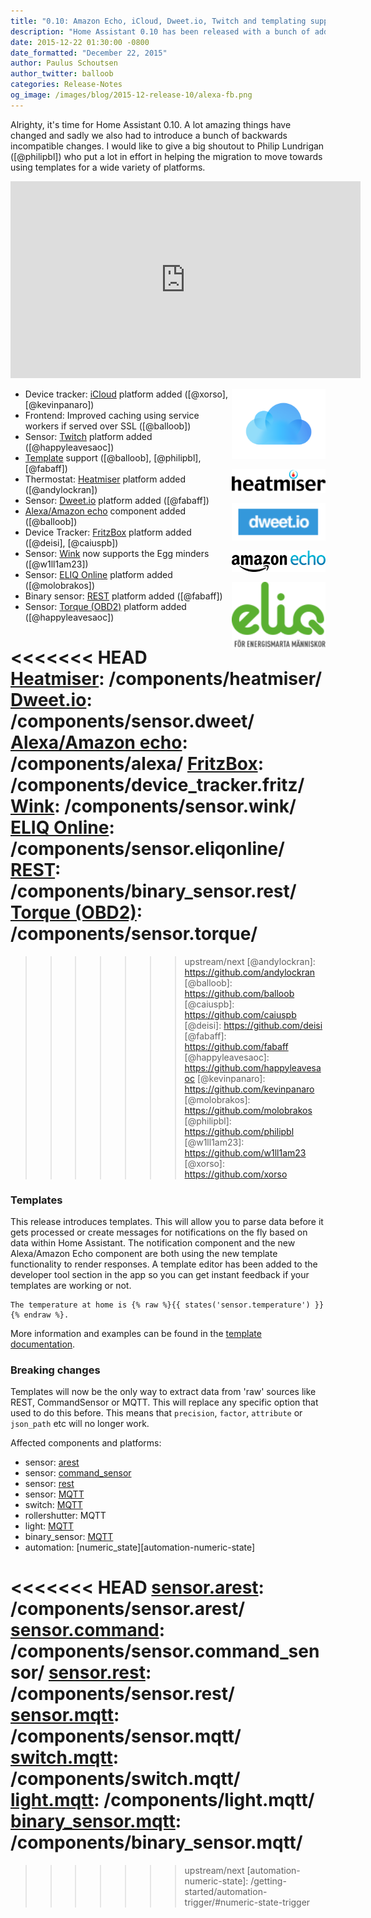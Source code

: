 ```yaml
---
title: "0.10: Amazon Echo, iCloud, Dweet.io, Twitch and templating support!"
description: "Home Assistant 0.10 has been released with a bunch of added components and brand new templating support."
date: 2015-12-22 01:30:00 -0800
date_formatted: "December 22, 2015"
author: Paulus Schoutsen
author_twitter: balloob
categories: Release-Notes
og_image: /images/blog/2015-12-release-10/alexa-fb.png
---
```


Alrighty, it's time for Home Assistant 0.10. A lot amazing things have changed and sadly we also had to introduce a bunch of backwards incompatible changes. I would like to give a big shoutout to Philip Lundrigan ([@philipbl]) who put a lot in effort in helping the migration to move towards using templates for a wide variety of platforms.

<div class='videoWrapper'>
<iframe width="560" height="315" src="https://www.youtube.com/embed/1Ke3mtWd_cQ" frameborder="0" allowfullscreen></iframe>
</div>

<img src='/images/supported_brands/icloud.png' style='clear: right; border:none; box-shadow: none; float: right; margin-bottom: 16px;' width='150' /><img src='/images/supported_brands/heatmiser.png' style='clear: right; border:none; box-shadow: none; float: right; margin-bottom: 16px;' width='150' /><img src='/images/supported_brands/dweet.png' style='clear: right; border:none; box-shadow: none; float: right; margin-bottom: 16px;' width='150' /><img src='/images/supported_brands/amazon-echo.png' style='clear: right; border:none; box-shadow: none; float: right; margin-bottom: 16px;' width='150' /><img src='/images/supported_brands/eliq.png' style='clear: right; border:none; box-shadow: none; float: right; margin-bottom: 16px;' width='150' />

 - Device tracker: [iCloud] platform added ([@xorso], [@kevinpanaro])
 - Frontend: Improved caching using service workers if served over SSL ([@balloob])
 - Sensor: [Twitch] platform added ([@happyleavesaoc])
 - [Template] support ([@balloob], [@philipbl], [@fabaff])
 - Thermostat: [Heatmiser] platform added ([@andylockran])
 - Sensor: [Dweet.io] platform added ([@fabaff])
 - [Alexa/Amazon echo] component added ([@balloob])
 - Device Tracker: [FritzBox] platform added ([@deisi], [@caiuspb])
 - Sensor: [Wink] now supports the Egg minders ([@w1ll1am23])
 - Sensor: [ELIQ Online] platform added ([@molobrakos])
 - Binary sensor: [REST] platform added ([@fabaff])
 - Sensor: [Torque (OBD2)] platform added ([@happyleavesaoc])

[iCloud]: /integrations/icloud
[Twitch]: /integrations/twitch
[Template]: /topics/templating/
<<<<<<< HEAD
[Heatmiser]: /components/heatmiser/
[Dweet.io]: /components/sensor.dweet/
[Alexa/Amazon echo]: /components/alexa/
[FritzBox]: /components/device_tracker.fritz/
[Wink]: /components/sensor.wink/
[ELIQ Online]: /components/sensor.eliqonline/
[REST]: /components/binary_sensor.rest/
[Torque (OBD2)]: /components/sensor.torque/
=======
[Heatmiser]: /integrations/heatmiser/
[Dweet.io]: /integrations/dweet#sensor
[Alexa/Amazon echo]: /integrations/alexa/
[FritzBox]: /integrations/fritz
[Wink]: /integrations/wink#sensor
[ELIQ Online]: /integrations/eliqonline
[REST]: /integrations/binary_sensor.rest/
[Torque (OBD2)]: /integrations/torque
>>>>>>> upstream/next
[@andylockran]: https://github.com/andylockran
[@balloob]: https://github.com/balloob
[@caiuspb]: https://github.com/caiuspb
[@deisi]: https://github.com/deisi
[@fabaff]: https://github.com/fabaff
[@happyleavesaoc]: https://github.com/happyleavesaoc
[@kevinpanaro]: https://github.com/kevinpanaro
[@molobrakos]: https://github.com/molobrakos
[@philipbl]: https://github.com/philipbl
[@w1ll1am23]: https://github.com/w1ll1am23
[@xorso]: https://github.com/xorso

<!--more-->

### Templates

This release introduces templates. This will allow you to parse data before it gets processed or create messages for notifications on the fly based on data within Home Assistant. The notification component and the new Alexa/Amazon Echo component are both using the new template functionality to render responses. A template editor has been added to the developer tool section in the app so you can get instant feedback if your templates are working or not.

```text
The temperature at home is {% raw %}{{ states('sensor.temperature') }}{% endraw %}.
```

More information and examples can be found in the [template documentation][Template].

### Breaking changes

Templates will now be the only way to extract data from 'raw' sources like REST, CommandSensor or MQTT. This will replace any specific option that used to do this before. This means that `precision`, `factor`, `attribute` or `json_path` etc will no longer work.

Affected components and platforms:

 - sensor: [arest][sensor.arest]
 - sensor: [command_sensor][sensor.command]
 - sensor: [rest][sensor.rest]
 - sensor: [MQTT][sensor.mqtt]
 - switch: [MQTT][switch.mqtt]
 - rollershutter: MQTT
 - light: [MQTT][light.mqtt]
 - binary_sensor: [MQTT][binary_sensor.mqtt]
 - automation: [numeric_state][automation-numeric-state]

<<<<<<< HEAD
[sensor.arest]: /components/sensor.arest/
[sensor.command]: /components/sensor.command_sensor/
[sensor.rest]: /components/sensor.rest/
[sensor.mqtt]: /components/sensor.mqtt/
[switch.mqtt]: /components/switch.mqtt/
[light.mqtt]: /components/light.mqtt/
[binary_sensor.mqtt]: /components/binary_sensor.mqtt/
=======
[sensor.arest]: /integrations/arest#sensor
[sensor.command]: /integrations/sensor.command_sensor/
[sensor.rest]: /integrations/rest
[sensor.mqtt]: /integrations/sensor.mqtt/
[switch.mqtt]: /integrations/switch.mqtt/
[light.mqtt]: /integrations/light.mqtt/
[binary_sensor.mqtt]: /integrations/binary_sensor.mqtt/
>>>>>>> upstream/next
[automation-numeric-state]: /getting-started/automation-trigger/#numeric-state-trigger
